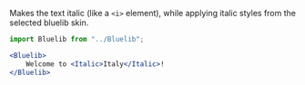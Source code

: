 Makes the text italic (like a `<i>` element), while applying italic styles from the selected bluelib skin.

```jsx
import Bluelib from "../Bluelib";

<Bluelib>
    Welcome to <Italic>Italy</Italic>!
</Bluelib>
```
